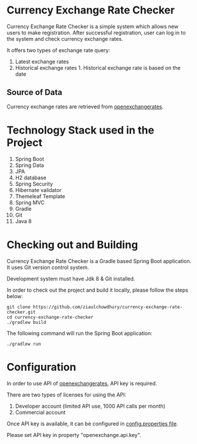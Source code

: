 # Currency Exchange Rate Checker
Currency Exchange Rate Checker is a simple system which allows new users to make registration. After successful registration, user can log in to the system and check currency exchange rates.

It offers two types of exchange rate query:
  1. Latest exchange rates
  2. Historical exchange rates
    1. Historical exchange rate is based on the date

## Source of Data 
Currency exchange rates are retrieved from [openexchangerates](https://openexchangerates.org).

# Technology Stack used in the Project
1. Spring Boot
2. Spring Data
3. JPA
4. H2 database
5. Spring Security
6. Hibernate validator
7. Themeleaf Template
8. Spring MVC
9. Gradle
10. Git
11. Java 8

# Checking out and Building
Currency Exchange Rate Checker is a Gradle based Spring Boot application. It uses Git version control system.

Development system must have Jdk 8 & Git installed.

In order to check out the project and build it locally, please follow the steps below:

    git clone https://github.com/ziaulchowdhury/currency-exchange-rate-checker.git
    cd currency-exchange-rate-checker
    ./gradlew build
  
The following command will run the Spring Boot application:

    ./gradlew run

# Configuration
In order to use API of [openexchangerates](https://openexchangerates.org), API key is required. 

There are two types of licenses for using the API:
  1. Developer account (limited API use, 1000 API calls per month)
  2. Commercial account

Once API key is available, it can be configured in [config.properties file](https://github.com/ziaulchowdhury/currency-exchange-rate-checker/blob/master/src/main/resources/config.properties). 

Please set API key in property "openexchange.api.key".
